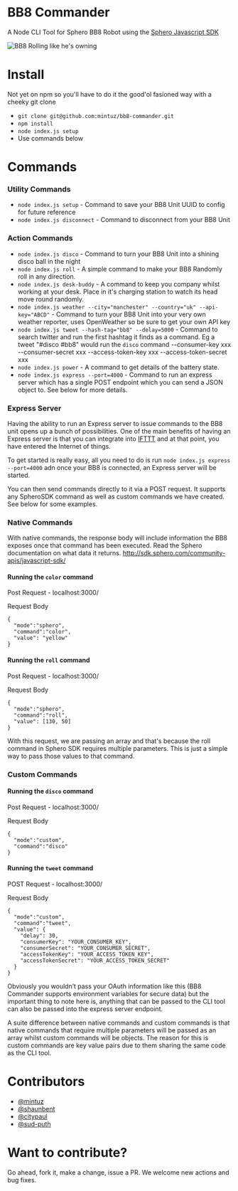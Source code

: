 # BB8 Commander
A Node CLI Tool for Sphero BB8 Robot using the [Sphero Javascript SDK](http://sdk.sphero.com/community-apis/javascript-sdk/)

![BB8 Rolling like he's owning](http://i.imgur.com/00sZIf3.gif)

# Install
Not yet on npm so you'll have to do it the good'ol fasioned way with a cheeky git clone

* `git clone git@github.com:mintuz/bb8-commander.git`
* `npm install`
* `node index.js setup`
* Use commands below

# Commands

### Utility Commands
* `node index.js setup` - Command to save your BB8 Unit UUID to config for future reference
* `node index.js disconnect` - Command to disconnect from your BB8 Unit

### Action Commands
* `node index.js disco` - Command to turn your BB8 Unit into a shining disco ball in the night
* `node index.js roll` - A simple command to make your BB8 Randomly roll in any direction.
* `node index.js desk-buddy` - A command to keep you company whilst working at your desk. Place in it's charging station to watch its head move round randomly.
* `node index.js weather --city="manchester" --country="uk" --api-key="ABCD"` - Command to turn your BB8 Unit into your very own weather reporter, uses OpenWeather so be sure to get your own API key
* `node index.js tweet --hash-tag="bb8" --delay=5000` - Command to search twitter and run the first hashtag it finds as a command. Eg a tweet "#disco #bb8" would run the `disco` command --consumer-key xxx --consumer-secret xxx --access-token-key xxx --access-token-secret xxx
* `node index.js power` - A command to get details of the battery state.
* `node index.js express --port=4000` - Command to run an express server which has a single POST endpoint which you can send a JSON object to. See below for more details.

### Express Server

Having the ability to run an Express server to issue commands to the BB8 unit opens up a bunch of possibilities. One of the main benefits of having an Express server is that you can integrate into [IFTTT](https://ifttt.com/) and at that point, you have entered the Internet of things.

To get started is really easy, all you need to do is run `node index.js express --port=4000` adn once your BB8 is connected, an Express server will be started.

You can then send commands directly to it via a POST request. It supports any SpheroSDK command as well as custom commands we have created. See below for some examples.

### Native Commands

With native commands, the response body will include information the BB8 exposes once that command has been executed. Read the Sphero documentation on what data it returns. http://sdk.sphero.com/community-apis/javascript-sdk/

#### Running the `color` command

Post Request - localhost:3000/

Request Body

```
{
  "mode":"sphero",
  "command":"color",
  "value": "yellow"
}
```

#### Running the `roll` command

Post Request - localhost:3000/

Request Body

```
{
  "mode":"sphero",
  "command":"roll",
  "value": [130, 50]
}
```

With this request, we are passing an array and that's because the roll command in Sphero SDK requires multiple parameters. This is just a simple way to pass those values to that command.

### Custom Commands

#### Running the `disco` command

Post Request - localhost:3000/

Request Body

```
{
  "mode":"custom",
  "command":"disco"
}
```

#### Running the `tweet` command

POST Request - localhost:3000/

Request Body

```
{
  "mode":"custom",
  "command":"tweet",
  "value": {
    "delay": 30,
    "consumerKey": "YOUR_CONSUMER_KEY",
    "consumerSecret": "YOUR_CONSUMER_SECRET",
    "accessTokenKey": "YOUR_ACCESS_TOKEN_KEY",
    "accessTokenSecret": "YOUR_ACCESS_TOKEN_SECRET"
  }
}
```

Obviously you wouldn’t pass your OAuth information like this (BB8 Commander supports environment variables for secure data) but the important thing to note here is, anything that can be passed to the CLI tool can also be passed into the express server endpoint.

A suite difference between native commands and custom commands is that native commands that require multiple parameters will be passed as an array whilst custom commands will be objects. The reason for this is custom commands are key value pairs due to them sharing the same code as the CLI tool.

# Contributors
* [@mintuz](http://twitter.com/mintuz)
* [@shaunbent](http://twitter.com/shaunbent)
* [@citypaul](http://twitter.com/paulhammond)
* [@sud-puth](http://twitter.com/sud_)

# Want to contribute?

Go ahead, fork it, make a change, issue a PR. We welcome new actions and bug fixes.
